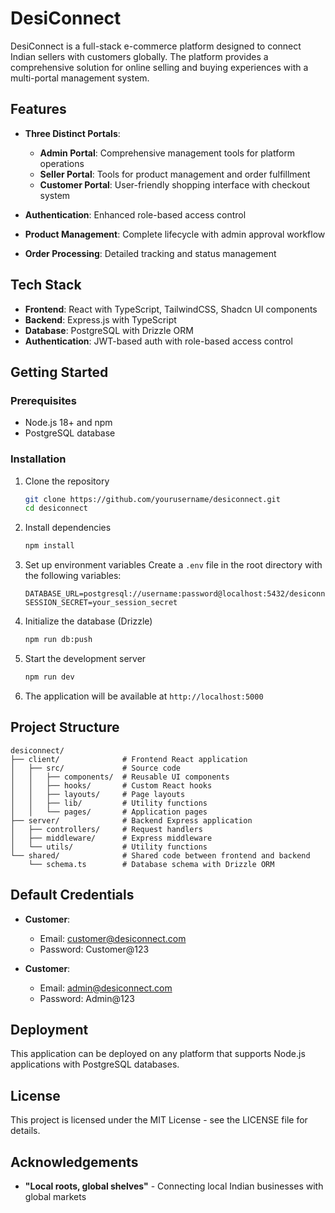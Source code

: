 # DesiConnect

DesiConnect is a full-stack e-commerce platform designed to connect Indian sellers with customers globally. The platform provides a comprehensive solution for online selling and buying experiences with a multi-portal management system.



##  Features

- **Three Distinct Portals**: 
  - **Admin Portal**: Comprehensive management tools for platform operations
  - **Seller Portal**: Tools for product management and order fulfillment
  - **Customer Portal**: User-friendly shopping interface with checkout system

- **Authentication**: Enhanced role-based access control
- **Product Management**: Complete lifecycle with admin approval workflow
- **Order Processing**: Detailed tracking and status management

##  Tech Stack

- **Frontend**: React with TypeScript, TailwindCSS, Shadcn UI components
- **Backend**: Express.js with TypeScript
- **Database**: PostgreSQL with Drizzle ORM
- **Authentication**: JWT-based auth with role-based access control

##  Getting Started

### Prerequisites

- Node.js 18+ and npm
- PostgreSQL database

### Installation

1. Clone the repository
   ```bash
   git clone https://github.com/yourusername/desiconnect.git
   cd desiconnect
   ```

2. Install dependencies
   ```bash
   npm install
   ```

3. Set up environment variables
   Create a `.env` file in the root directory with the following variables:
   ```
   DATABASE_URL=postgresql://username:password@localhost:5432/desiconnect
   SESSION_SECRET=your_session_secret
   ```

4. Initialize the database (Drizzle)
   ```bash
   npm run db:push
   ```

5. Start the development server
   ```bash
   npm run dev
   ```

6. The application will be available at `http://localhost:5000`

##  Project Structure

```
desiconnect/
├── client/              # Frontend React application
│   ├── src/             # Source code
│   │   ├── components/  # Reusable UI components
│   │   ├── hooks/       # Custom React hooks
│   │   ├── layouts/     # Page layouts
│   │   ├── lib/         # Utility functions
│   │   └── pages/       # Application pages
├── server/              # Backend Express application
│   ├── controllers/     # Request handlers
│   ├── middleware/      # Express middleware
│   └── utils/           # Utility functions
└── shared/              # Shared code between frontend and backend
    └── schema.ts        # Database schema with Drizzle ORM
```

##  Default Credentials

- **Customer**:
  - Email: customer@desiconnect.com
  - Password: Customer@123

- **Customer**:
  - Email: admin@desiconnect.com
  - Password: Admin@123
    
##  Deployment

This application can be deployed on any platform that supports Node.js applications with PostgreSQL databases.

##  License

This project is licensed under the MIT License - see the LICENSE file for details.

##  Acknowledgements

- **"Local roots, global shelves"** - Connecting local Indian businesses with global markets
